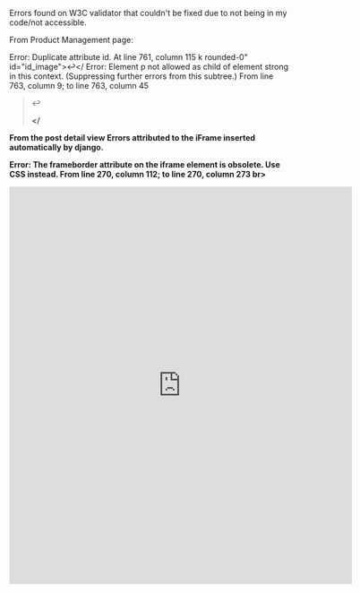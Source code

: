 
Errors found on W3C validator that couldn't be fixed due to not being in my code/not accessible. 


From Product Management page:

Error: Duplicate attribute id.
At line 761, column 115
k rounded-0" id="id_image">↩</
Error: Element p not allowed as child of element strong in this context. (Suppressing further errors from this subtree.)
From line 763, column 9; to line 763, column 45
>↩<strong><p class="text-danger" id="filename"></p></


From the post detail view Errors attributed to the iFrame inserted automatically by django. 

Error: The frameborder attribute on the iframe element is obsolete. Use CSS instead.
From line 270, column 112; to line 270, column 273
br></p><p><iframe frameborder="0" src="https://instagram.com/p/C1csx9_IC5K/embed/" width="612" height="710" scrolling="no" allowtransparency="true" class="note-video-clip"></ifra
Error: The scrolling attribute on the iframe element is obsolete. Use CSS instead.
From line 270, column 112; to line 270, column 273
br></p><p><iframe frameborder="0" src="https://instagram.com/p/C1csx9_IC5K/embed/" width="612" height="710" scrolling="no" allowtransparency="true" class="note-video-clip"></ifra
Error: The allowtransparency attribute on the iframe element is obsolete. Use CSS instead.
From line 270, column 112; to line 270, column 273
br></p><p><iframe frameborder="0" src="https://instagram.com/p/C1csx9_IC5K/embed/" width="612" height="710" scrolling="no" allowtransparency="true" class="note-video-clip"></ifra
Error: No p element in scope but a p end tag seen.
From line 270, column 291; to line 270, column 294
e><br></p></p>↩     
Warning: The type attribute is unnecessary for JavaScript resources.
From line 366, column 5; to line 366, column 35
↩    ↩    <script type="text/javascript">↩   





From Edit Product page 
There is an error about the image not having an alt but it does have it in the initial loading on the product page.

Error: An img element must have an alt attribute, except under certain conditions. For details, consult guidance on providing text alternatives for images.
From line 785, column 9; to line 785, column 155
>↩        <img width="96" height="96" class="rounded shadow-sm" src="https://res.cloudinary.com/dwej6pult/image/upload/v1710087129/pdentylraw5mrozgsxsk.png">↩    <
Error: Duplicate attribute id.
At line 796, column 115
k rounded-0" id="id_image">↩</


Profile update page.

Error: Attribute placeholder not allowed on element select at this point.
From line 267, column 1821; to line 267, column 1966
p"> <div> <select name="default_county" placeholder="County *" class="border-black rounded-0 profile-form-input select form-control" id="id_default_county"> <opti
Attributes for element select:
Global attributes
autocomplete — Hint for form autofill feature
disabled — Whether the form control is disabled
form — Associates the element with a form element
multiple — Whether to allow multiple values
name — Name of the element to use for form submission and in the form.elements API
required — Whether the control is required for form submission
size — Size of the control